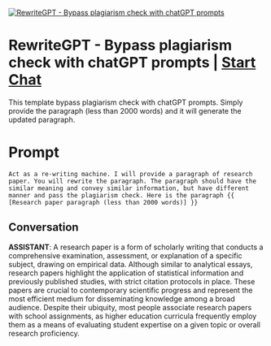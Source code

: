 
[![RewriteGPT - Bypass plagiarism check with chatGPT prompts](https://flow-prompt-covers.s3.us-west-1.amazonaws.com/icon/minimalist/mini_8.png)](https://gptcall.net/chat.html?data=%7B%22contact%22%3A%7B%22id%22%3A%225whbIu2KDQDYTZ_JgRg4o%22%2C%22flow%22%3Atrue%7D%7D)
# RewriteGPT - Bypass plagiarism check with chatGPT prompts | [Start Chat](https://gptcall.net/chat.html?data=%7B%22contact%22%3A%7B%22id%22%3A%225whbIu2KDQDYTZ_JgRg4o%22%2C%22flow%22%3Atrue%7D%7D)
This template bypass plagiarism check with chatGPT prompts. Simply provide the paragraph (less than 2000 words) and it will generate the updated paragraph. 

# Prompt

```
Act as a re-writing machine. I will provide a paragraph of research paper. You will rewrite the paragraph. The paragraph should have the similar meaning and convey similar information, but have different manner and pass the plagiarism check. Here is the paragraph {{ [Research paper paragraph (less than 2000 words)] }}
```

## Conversation

**ASSISTANT**: A research paper is a form of scholarly writing that conducts a comprehensive examination, assessment, or explanation of a specific subject, drawing on empirical data. Although similar to analytical essays, research papers highlight the application of statistical information and previously published studies, with strict citation protocols in place. These papers are crucial to contemporary scientific progress and represent the most efficient medium for disseminating knowledge among a broad audience. Despite their ubiquity, most people associate research papers with school assignments, as higher education curricula frequently employ them as a means of evaluating student expertise on a given topic or overall research proficiency.


